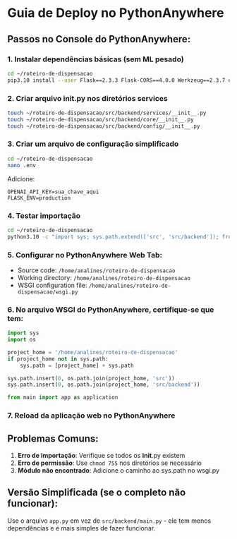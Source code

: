 # Guia de Deploy no PythonAnywhere

## Passos no Console do PythonAnywhere:

### 1. Instalar dependências básicas (sem ML pesado)
```bash
cd ~/roteiro-de-dispensacao
pip3.10 install --user Flask==2.3.3 Flask-CORS==4.0.0 Werkzeug==2.3.7 openai==1.12.0 python-dotenv==1.0.0 nltk==3.8.1 requests==2.31.0 bleach==6.0.0
```

### 2. Criar arquivo __init__.py nos diretórios services
```bash
touch ~/roteiro-de-dispensacao/src/backend/services/__init__.py
touch ~/roteiro-de-dispensacao/src/backend/core/__init__.py
touch ~/roteiro-de-dispensacao/src/backend/config/__init__.py
```

### 3. Criar um arquivo de configuração simplificado
```bash
cd ~/roteiro-de-dispensacao
nano .env
```

Adicione:
```
OPENAI_API_KEY=sua_chave_aqui
FLASK_ENV=production
```

### 4. Testar importação
```bash
cd ~/roteiro-de-dispensacao
python3.10 -c "import sys; sys.path.extend(['src', 'src/backend']); from main import app; print('✅ Import OK')"
```

### 5. Configurar no PythonAnywhere Web Tab:
- Source code: `/home/analines/roteiro-de-dispensacao`
- Working directory: `/home/analines/roteiro-de-dispensacao`
- WSGI configuration file: `/home/analines/roteiro-de-dispensacao/wsgi.py`

### 6. No arquivo WSGI do PythonAnywhere, certifique-se que tem:
```python
import sys
import os

project_home = '/home/analines/roteiro-de-dispensacao'
if project_home not in sys.path:
    sys.path = [project_home] + sys.path

sys.path.insert(0, os.path.join(project_home, 'src'))
sys.path.insert(0, os.path.join(project_home, 'src/backend'))

from main import app as application
```

### 7. Reload da aplicação web no PythonAnywhere

## Problemas Comuns:

1. **Erro de importação**: Verifique se todos os __init__.py existem
2. **Erro de permissão**: Use `chmod 755` nos diretórios se necessário
3. **Módulo não encontrado**: Adicione o caminho ao sys.path no wsgi.py

## Versão Simplificada (se o completo não funcionar):

Use o arquivo `app.py` em vez de `src/backend/main.py` - ele tem menos dependências e é mais simples de fazer funcionar.